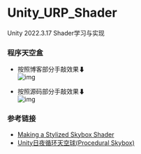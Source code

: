 # Unity_URP_Shader
Unity 2022.3.17 Shader学习与实现

### 程序天空盒
* 按照博客部分手敲效果⬇  
![img](Assets/Res/Other/参考原博客.gif)  

* 按照源码部分手敲效果⬇  
![img](Assets/Res/Other/参考原博客完全版.gif)  


### 参考链接 
* [Making a Stylized Skybox Shader](https://www.patreon.com/posts/making-stylized-27402644)
* [Unity日夜循环天空球(Procedural Skybox)](https://github.com/llapuras/UnityProceduralSkybox)